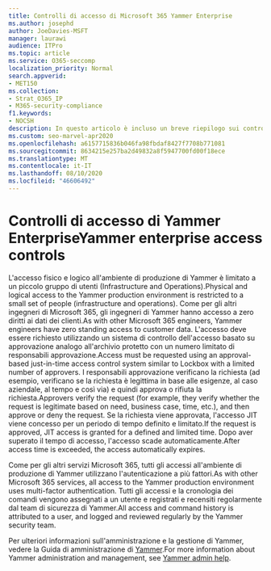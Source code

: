 ```yaml
---
title: Controlli di accesso di Microsoft 365 Yammer Enterprise
ms.author: josephd
author: JoeDavies-MSFT
manager: laurawi
audience: ITPro
ms.topic: article
ms.service: O365-seccomp
localization_priority: Normal
search.appverid:
- MET150
ms.collection:
- Strat_O365_IP
- M365-security-compliance
f1.keywords:
- NOCSH
description: In questo articolo è incluso un breve riepilogo sui controlli di accesso di Yammer Enterprise nell'ambiente di produzione.
ms.custom: seo-marvel-apr2020
ms.openlocfilehash: a6157715836b046fa98fbdaf8427f7708b771081
ms.sourcegitcommit: 8634215e257ba2d49832a8f5947700fd00f18ece
ms.translationtype: MT
ms.contentlocale: it-IT
ms.lasthandoff: 08/10/2020
ms.locfileid: "46606492"
---
```

# <a name="yammer-enterprise-access-controls"></a><span data-ttu-id="37a22-103">Controlli di accesso di Yammer Enterprise</span><span class="sxs-lookup"><span data-stu-id="37a22-103">Yammer enterprise access controls</span></span> 

<span data-ttu-id="37a22-104">L'accesso fisico e logico all'ambiente di produzione di Yammer è limitato a un piccolo gruppo di utenti (Infrastructure and Operations).</span><span class="sxs-lookup"><span data-stu-id="37a22-104">Physical and logical access to the Yammer production environment is restricted to a small set of people (infrastructure and operations).</span></span> <span data-ttu-id="37a22-105">Come per gli altri ingegneri di Microsoft 365, gli ingegneri di Yammer hanno accesso a zero diritti ai dati dei clienti.</span><span class="sxs-lookup"><span data-stu-id="37a22-105">As with other Microsoft 365 engineers, Yammer engineers have zero standing access to customer data.</span></span> <span data-ttu-id="37a22-106">L'accesso deve essere richiesto utilizzando un sistema di controllo dell'accesso basato su approvazione analogo all'archivio protetto con un numero limitato di responsabili approvazione.</span><span class="sxs-lookup"><span data-stu-id="37a22-106">Access must be requested using an approval-based just-in-time access control system similar to Lockbox with a limited number of approvers.</span></span> <span data-ttu-id="37a22-107">I responsabili approvazione verificano la richiesta (ad esempio, verificano se la richiesta è legittima in base alle esigenze, al caso aziendale, al tempo e così via) e quindi approva o rifiuta la richiesta.</span><span class="sxs-lookup"><span data-stu-id="37a22-107">Approvers verify the request (for example, they verify whether the request is legitimate based on need, business case, time, etc.), and then approve or deny the request.</span></span> <span data-ttu-id="37a22-108">Se la richiesta viene approvata, l'accesso JIT viene concesso per un periodo di tempo definito e limitato.</span><span class="sxs-lookup"><span data-stu-id="37a22-108">If the request is approved, JIT access is granted for a defined and limited time.</span></span> <span data-ttu-id="37a22-109">Dopo aver superato il tempo di accesso, l'accesso scade automaticamente.</span><span class="sxs-lookup"><span data-stu-id="37a22-109">After access time is exceeded, the access automatically expires.</span></span>

<span data-ttu-id="37a22-110">Come per gli altri servizi Microsoft 365, tutti gli accessi all'ambiente di produzione di Yammer utilizzano l'autenticazione a più fattori.</span><span class="sxs-lookup"><span data-stu-id="37a22-110">As with other Microsoft 365 services, all access to the Yammer production environment uses multi-factor authentication.</span></span> <span data-ttu-id="37a22-111">Tutti gli accessi e la cronologia dei comandi vengono assegnati a un utente e registrati e recensiti regolarmente dal team di sicurezza di Yammer.</span><span class="sxs-lookup"><span data-stu-id="37a22-111">All access and command history is attributed to a user, and logged and reviewed regularly by the Yammer security team.</span></span>

<span data-ttu-id="37a22-112">Per ulteriori informazioni sull'amministrazione e la gestione di Yammer, vedere la Guida di amministrazione di [Yammer](https://docs.microsoft.com/yammer/yammer-landing-page).</span><span class="sxs-lookup"><span data-stu-id="37a22-112">For more information about Yammer administration and management, see [Yammer admin help](https://docs.microsoft.com/yammer/yammer-landing-page).</span></span>